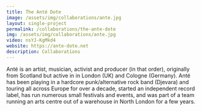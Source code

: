 ```yaml
---
title: The Anté Dote
image: /assets/img/collaborations/ante.jpg
layout: single-project
permalink: /collaborations/the-ante-dote
img: /assets/img/collaborations/ante.jpg
video: nsYJ-KgMkd4
website: https://ante-dote.net
description: Collaborations
---
```

Anté is an artist, musician, activist and producer (in that order), originally from Scotland but active in in London (UK) and Cologne (Germany). Anté has been playing in a hardcore punk/alternative rock band (Djevara) and touring all across Europe for over a decade, started an independent record label, has run numerous small festivals and events, and was part of a team running an arts centre out of a warehouse in North London for a few years.